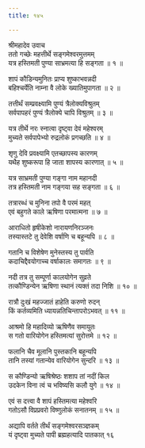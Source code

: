 ```yaml
---
title: १४५

---
```

श्रीमहादेव उवाच  
ततो गच्छेः महत्तीर्थे सङ्गमेश्वरमुत्तमम्  
यत्र हस्तिमती पुण्या साभ्रमत्या हि सङ्गता ॥ १ ॥


शापं कौडिन्यमुनितः प्राप्य शुष्काभवन्नदी  
बहिश्चर्येति नाम्ना वै लोके ख्यातिमुपागता ॥ २ ॥


तत्तीर्थं सम्प्रवक्ष्यामि पुण्यं त्रैलोक्यविश्रुतम्  
सर्वपापहरं पुण्यं त्रैलोक्ये चापि विश्रुतम् ॥ ३ ॥


यत्र तीर्थे नरः स्नात्वा दृष्ट्वा देवं महेश्वरम्  
मुच्यते सर्वपापेभ्यो रुद्रलोकं प्रगच्छति ॥ ४ ॥


शृणु देवि प्रवक्ष्यामि एतच्छापस्य कारणम्  
यथैह शुष्करूपा हि जाता शापस्य कारणात् ॥ ५ ॥


यत्र साभ्रमती पुण्या गङ्गा नाम महानदी  
तत्र हस्तिमती नाम गङ्गया सह सङ्गता ॥ ६ ॥


तत्रारब्धं च मुनिना तपो वै परमं महत्  
एवं बहुगते काले ऋषिणा परमात्मना ॥ ७ ॥


आराधितो हृषीकेशो नारायणनिरञ्जनः  
तस्यास्तटे तु देवेशि वर्षाणि च बहून्यपि ॥ ८ ॥


गतानि च विशेषेण मुनेस्तस्य तु पार्वति  
कदाचिद्दैवयोगाच्च वर्षाकालः समागतः ॥ ९ ॥


नदी तत्र तु सम्पूर्णा कालयोगेन सुव्रते  
तत्कौण्डिन्येन ऋषिणा स्थानं त्यक्तं तदा निशि ॥ १० ॥


रात्रौ दुःखं महज्जातं हाहेति करुणो रुदन्  
किं कर्तव्यमिति ध्यायन्नतिचिन्तापरोऽभवत् ॥ ११ ॥


आश्रमो हि महादिव्यो ऋषिणैव समायुतः  
स गतो वारियोगेन हस्तिमत्यां सुरोत्तमे ॥ १२ ॥


फलानि चैव मूलानि पुस्तकानि बहून्यपि  
तानि तस्यां गतान्येव वारियोगेन सुन्दरि ॥ १३ ॥


स कौण्डिन्यो ऋषिश्रेष्ठः शशाप तां नदीं किल  
उदकेन विना त्वं च भविष्यसि कलौ युगे ॥ १४ ॥


एवं स दत्त्वा वै शापं हस्तिमत्या महेश्वरि  
गतोऽसौ विप्रप्रवरो विष्णुलोकं सनातनम् ॥ १५ ॥


अद्यापि वर्तते तीर्थं सङ्गमेश्वरसञ्ज्ञकम्  
यं दृष्ट्वा मुच्यते पापी ब्रह्महत्यादि पातकात् १६